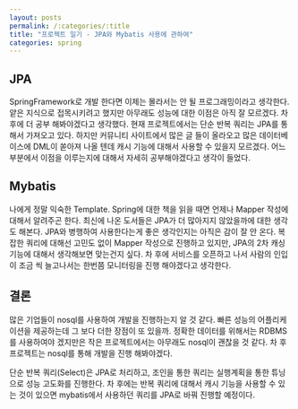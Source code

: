 ```yaml
---
layout: posts
permalink: /:categories/:title
title: "프로젝트 일기 - JPA와 Mybatis 사용에 관하여"
categories: spring
---
```


## JPA
SpringFramework로 개발 한다면 이제는 몰라서는 안 될 프로그래밍이라고 생각한다.
얕은 지식으로 접목시키려고 했지만 아무래도 성능에 대한 이점은 아직 잘 모르겠다.
차 후에 더 공부 해봐야겠다고 생각했다.
현재 프로젝트에서는 단순 반복 쿼리는 JPA를 통해서 가져오고 있다.
하지만 커뮤니티 사이트에서 많은 글 들이 올라오고 많은 데이터베이스에 DML이 쏟아져 나올 텐데 캐시 기능에 대해서 사용할 수 있을지 모르겠다.
어느 부분에서 이점을 이루는지에 대해서 자세히 공부해야겠다고 생각이 들었다.

## Mybatis
나에게 정말 익숙한 Template. Spring에 대한 책을 읽을 때면 언제나 Mapper 작성에 대해서 알려주곤 한다.
최신에 나온 도서들은 JPA가 더 많아지지 않았을까에 대한 생각도 해본다.
JPA와 병행하여 사용한다는게 좋은 생각인지는 아직은 감이 잘 안 온다.
복잡한 쿼리에 대해선 고민도 없이 Mapper 작성으로 진행하고 있지만, JPA의 2차 캐싱 기능에 대해서 생각해보면 
맞는건지 싶다. 차 후에 서비스를 오픈하고 나서 사람의 인입이 조금 씩 늘고나서는 한번쯤 모니터링을 진행 해야겠다고 생각한다.

## 결론

많은 기업들이 nosql를 사용하여 개발을 진행하는지 알 것 같다. 빠른 성능의 어플리케이션을 제공하는데 그 보다 더한 장점이 또 있을까.
정확한 데이터를 위해서는 RDBMS를 사용하여야 겠지만은 작은 프로젝트에서는 아무래도 nosql이 괜찮을 것 같다. 차 후 프로젝트는 nosql를 통해 개발을 진행 해봐야겠다.

단순 반복 쿼리(Select)은 JPA로 처리하고, 조인을 통한 쿼리는 실행계획을 통한 튜닝으로 성능 고도화를 진행한다.
차 후에는 반복 쿼리에 대해서 캐시 기능을 사용할 수 있는 것이 있으면 mybatis에서 사용하던 쿼리를 JPA로 바꿔 진행할 예정이다.
